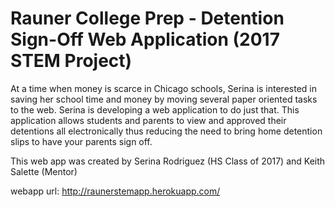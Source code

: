 # Rauner College Prep - Detention Sign-Off Web Application (2017 STEM Project)
At a time when money is scarce in Chicago schools, Serina is interested in saving her school time and money by moving several paper oriented tasks to the web. Serina is developing a web application to do just that. 
This application allows students and parents to view and approved their detentions all electronically thus reducing the need to bring home detention slips to have your parents sign off.

This web app was created by Serina Rodriguez (HS Class of 2017) and Keith Salette (Mentor)

webapp url: http://raunerstemapp.herokuapp.com/
